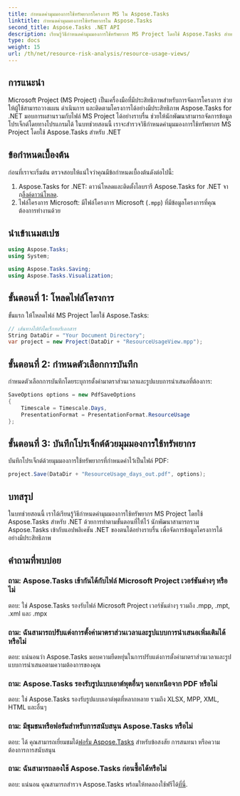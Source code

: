 ```yaml
---
title: กำหนดค่ามุมมองการใช้ทรัพยากรโครงการ MS ใน Aspose.Tasks
linktitle: กำหนดค่ามุมมองการใช้ทรัพยากรใน Aspose.Tasks
second_title: Aspose.Tasks .NET API
description: เรียนรู้วิธีกำหนดค่ามุมมองการใช้ทรัพยากร MS Project โดยใช้ Aspose.Tasks สำหรับ .NET คำแนะนำทีละขั้นตอนพร้อมตัวอย่างโค้ดรวมอยู่ด้วย
type: docs
weight: 15
url: /th/net/resource-risk-analysis/resource-usage-views/
---
```

## การแนะนำ
Microsoft Project (MS Project) เป็นเครื่องมือที่มีประสิทธิภาพสำหรับการจัดการโครงการ ช่วยให้ผู้ใช้สามารถวางแผน ดำเนินการ และติดตามโครงการได้อย่างมีประสิทธิภาพ Aspose.Tasks for .NET มอบการผสานรวมกับไฟล์ MS Project ได้อย่างราบรื่น ช่วยให้นักพัฒนาสามารถจัดการข้อมูลโปรเจ็กต์โดยทางโปรแกรมได้ ในบทช่วยสอนนี้ เราจะสำรวจวิธีกำหนดค่ามุมมองการใช้ทรัพยากร MS Project โดยใช้ Aspose.Tasks สำหรับ .NET
## ข้อกำหนดเบื้องต้น
ก่อนที่เราจะเริ่มต้น ตรวจสอบให้แน่ใจว่าคุณมีข้อกำหนดเบื้องต้นดังต่อไปนี้:
1.  Aspose.Tasks for .NET: ดาวน์โหลดและติดตั้งไลบรารี Aspose.Tasks for .NET จาก[ลิ้งค์ดาวน์โหลด](https://releases.aspose.com/tasks/net/).
2. ไฟล์โครงการ Microsoft: มีไฟล์โครงการ Microsoft (`.mpp`) ที่มีข้อมูลโครงการที่คุณต้องการทำงานด้วย

## นำเข้าเนมสเปซ
```csharp
using Aspose.Tasks;
using System;

using Aspose.Tasks.Saving;
using Aspose.Tasks.Visualization;
```
## ขั้นตอนที่ 1: โหลดไฟล์โครงการ
ขั้นแรก ให้โหลดไฟล์ MS Project โดยใช้ Aspose.Tasks:
```csharp
// เส้นทางไปยังไดเร็กทอรีเอกสาร
String DataDir = "Your Document Directory";
var project = new Project(DataDir + "ResourceUsageView.mpp");
```
## ขั้นตอนที่ 2: กำหนดตัวเลือกการบันทึก
กำหนดตัวเลือกการบันทึกโดยระบุการตั้งค่ามาตราส่วนเวลาและรูปแบบการนำเสนอที่ต้องการ:
```csharp
SaveOptions options = new PdfSaveOptions
{
    Timescale = Timescale.Days,
    PresentationFormat = PresentationFormat.ResourceUsage
};
```
## ขั้นตอนที่ 3: บันทึกโปรเจ็กต์ด้วยมุมมองการใช้ทรัพยากร
บันทึกโปรเจ็กต์ด้วยมุมมองการใช้ทรัพยากรที่กำหนดค่าไว้เป็นไฟล์ PDF:
```csharp
project.Save(DataDir + "ResourceUsage_days_out.pdf", options);
```

## บทสรุป
ในบทช่วยสอนนี้ เราได้เรียนรู้วิธีกำหนดค่ามุมมองการใช้ทรัพยากร MS Project โดยใช้ Aspose.Tasks สำหรับ .NET ด้วยการทำตามขั้นตอนที่ให้ไว้ นักพัฒนาสามารถรวม Aspose.Tasks เข้ากับแอปพลิเคชัน .NET ของตนได้อย่างราบรื่น เพื่อจัดการข้อมูลโครงการได้อย่างมีประสิทธิภาพ

## คำถามที่พบบ่อย
### ถาม: Aspose.Tasks เข้ากันได้กับไฟล์ Microsoft Project เวอร์ชันต่างๆ หรือไม่
ตอบ: ใช่ Aspose.Tasks รองรับไฟล์ Microsoft Project เวอร์ชันต่างๆ รวมถึง .mpp, .mpt, .xml และ .mpx
### ถาม: ฉันสามารถปรับแต่งการตั้งค่ามาตราส่วนเวลาและรูปแบบการนำเสนอเพิ่มเติมได้หรือไม่
ตอบ: แน่นอนว่า Aspose.Tasks มอบความยืดหยุ่นในการปรับแต่งการตั้งค่ามาตราส่วนเวลาและรูปแบบการนำเสนอตามความต้องการของคุณ
### ถาม: Aspose.Tasks รองรับรูปแบบเอาต์พุตอื่นๆ นอกเหนือจาก PDF หรือไม่
ตอบ: ใช่ Aspose.Tasks รองรับรูปแบบเอาต์พุตที่หลากหลาย รวมถึง XLSX, MPP, XML, HTML และอื่นๆ
### ถาม: มีชุมชนหรือฟอรัมสำหรับการสนับสนุน Aspose.Tasks หรือไม่
 ตอบ: ได้ คุณสามารถเยี่ยมชมได้[ฟอรั่ม Aspose.Tasks](https://forum.aspose.com/c/tasks/15) สำหรับข้อสงสัย การสนทนา หรือความต้องการการสนับสนุน
### ถาม: ฉันสามารถลองใช้ Aspose.Tasks ก่อนซื้อได้หรือไม่
 ตอบ: แน่นอน คุณสามารถสำรวจ Aspose.Tasks พร้อมให้ทดลองใช้ฟรีได้[ที่นี่](https://releases.aspose.com/).
